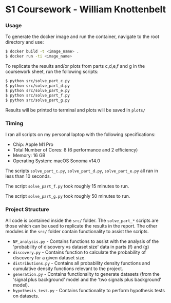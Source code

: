 # S1 Coursework - William Knottenbelt

### Usage

To generate the docker image and run the container, navigate to the root directory and use:
```bash
$ docker build -t <image_name> .
$ docker run -ti <image_name>
```

To replicate the results and/or plots from parts c,d,e,f and g in the coursework sheet, run the following scripts:

```bash
$ python src/solve_part_c.py
$ python src/solve_part_d.py
$ python src/solve_part_e.py
$ python src/solve_part_f.py
$ python src/solve_part_g.py
```

Results will be printed to terminal and plots will be saved in `plots/`

### Timing

I ran all scripts on my personal laptop with the following specifications:
- Chip:	Apple M1 Pro
- Total Number of Cores: 8 (6 performance and 2 efficiency)
- Memory: 16 GB
- Operating System: macOS Sonoma v14.0

The scripts `solve_part_c.py`, `solve_part_d.py`, `solve_part_e.py` all ran in less than 10 seconds.

The script `solve_part_f.py` took roughly 15 minutes to run.

The script `solve_part_g.py` took roughly 50 minutes to run. 

### Project Structure

All code is contained inside the `src/` folder. The `solve_part_*` scripts are those which can be used to replicate the results in the report. The other modules in the `src/` folder contain functionality to assist the scripts. 

- `NP_analysis.py` - Contains functions to assist with the analysis of the 'probability of discovery vs dataset size' data in parts (f) and (g)
- `discovery.py` - Contains function to calculate the probability of discovery for a given dataset size. 
- `distributions.py` - Contains all probability density functions and cumulative density functions relevant to the project.
- `generation.py` - Contains functionality to generate datasets (from the 'signal plus background' model and the 'two signals plus background' model).
- `hypothesis_test.py` - Contains functionality to perform hypothesis tests on datasets.
